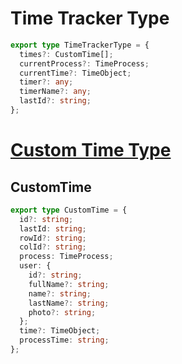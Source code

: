 # Time Tracker Type

```ts
export type TimeTrackerType = {
  times?: CustomTime[];
  currentProcess?: TimeProcess;
  currentTime?: TimeObject;
  timer?: any;
  timerName?: any;
  lastId?: string;
};
```

# [Custom Time Type](#customtime)


## CustomTime

```ts
export type CustomTime = {
  id?: string;
  lastId: string;
  rowId?: string;
  colId?: string;
  process: TimeProcess;
  user: {
    id?: string;
    fullName?: string;
    name?: string;
    lastName?: string;
    photo?: string;
  };
  time?: TimeObject;
  processTime: string;
};
```
